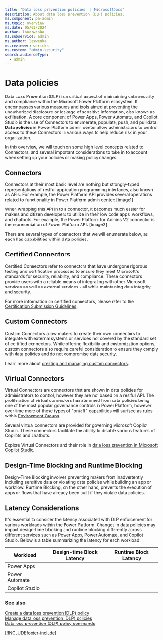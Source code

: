```yaml
---
title: "Data loss prevention policies  | MicrosoftDocs"
description: About data loss prevention (DLP) policies.
ms.component: pa-admin
ms.topic: overview
ms.date: 05/01/2024
author: laneswenka
ms.subservice: admin
ms.author: laswenka
ms.reviewer: sericks
ms.custom: "admin-security"
search.audienceType: 
  - admin
---
```

# Data policies 
Data Loss Prevention (DLP) is a critical aspect of maintaining data security and compliance within the Microsoft Power Platform ecosystem. It encompasses various measures and tools aimed at preventing the unauthorized disclosure or leakage of sensitive information, also known as exfiltration.  A core component of Power Apps, Power Automate, and Copilot Studio is the use of Connectors to enumerate, populate, push, and pull data.  **Data policies** in Power Platform admin center allow administrators to control access to these Connectors in various ways to help reduce risk in your organization.

In this overview, we will touch on some high level concepts related to Connectors, and several important considerations to take in to account when setting up your policies or making policy changes. 

## Connectors
Connectors at their most basic level are nothing but strongly-typed representations of restful application programming interfaces, also known as APIs.  For example, the Power Platform API provides several operations related to functionality in Power Platform admin center:
[image1]

When wrapping this API in to a connector, it becomes much easier for makers and citizen developers to utilize in their low code apps, workflows, and chatbots. For example, the Power Platform for Admins V2 connector is the representation of Power Platform API:
[image2]

There are several types of connectors that we will enumerate below, as each has capabilities within data policies.

## Certified Connectors
Certified Connectors refer to connectors that have undergone rigorous testing and certification processes to ensure they meet Microsoft's standards for security, reliability, and compliance. These connectors provide users with a reliable means of integrating with other Microsoft services as well as external services - all while maintaining data integrity and security.

For more information on certified connectors, please refer to the [Certification Submission Guidelines](/connectors/custom-connectors/submit-certification.md).

## Custom Connectors
Custom Connectors allow makers to create their own connectors to integrate with external systems or services not covered by the standard set of certified connectors. While offering flexibility and customization options, custom connectors also require careful consideration to ensure they comply with data policies and do not compromise data security.

Learn more about [creating and managing custom connectors](/connectors/custom-connectors).

## Virtual Connectors
Virtual Connectors are connectors that are shown in data policies for administrators to control, however they are not based on a restful API.  The proliferation of virtual connectors has stemmed from data policies being one of the most popular governance controls in Power Platform, however over time more of these types of "on/off" capabilities will surface as rules within [Environment Groups](/power-platform/admin/environment-groups.md).

Several virtual connectors are provided for governing Microsoft Copilot Studio. These connectors facilitate the ability to disable various features of Copilots and chatbots.

Explore Virtual Connectors and their role in [data loss prevention in Microsoft Copilot Studio](/microsoft-copilot-studio/admin-data-loss-prevention.md).

## Design-Time Blocking and Runtime Blocking
Design-Time Blocking involves preventing makers from inadvertently including sensitive data or violating data policies while building an app or workflow. Runtime Blocking, on the other hand, prevents the execution of apps or flows that have already been built if they violate data policies.

## Latency Considerations
It's essential to consider the latency associated with DLP enforcement for various workloads within the Power Platform. Changes in data policies may impact design-time blocking and runtime blocking differently across different services such as Power Apps, Power Automate, and Copilot Studio. Below is a table summarizing the latency for each workload:

| Workload | Design-time Block Latency | Runtime Block Latency | 
|--------------|--------------|-------------------|
| Power Apps | | |
| Power Automate | | |
| Copilot Studio | | |


### See also

[Create a data loss prevention (DLP) policy](create-dlp-policy.md) <br />
[Manage data loss prevention (DLP) policies](prevent-data-loss.md) <br />
[Data loss prevention (DLP) policy commands](powerapps-powershell.md#data-loss-prevention-dlp-policy-commands)


[!INCLUDE[footer-include](../includes/footer-banner.md)]
